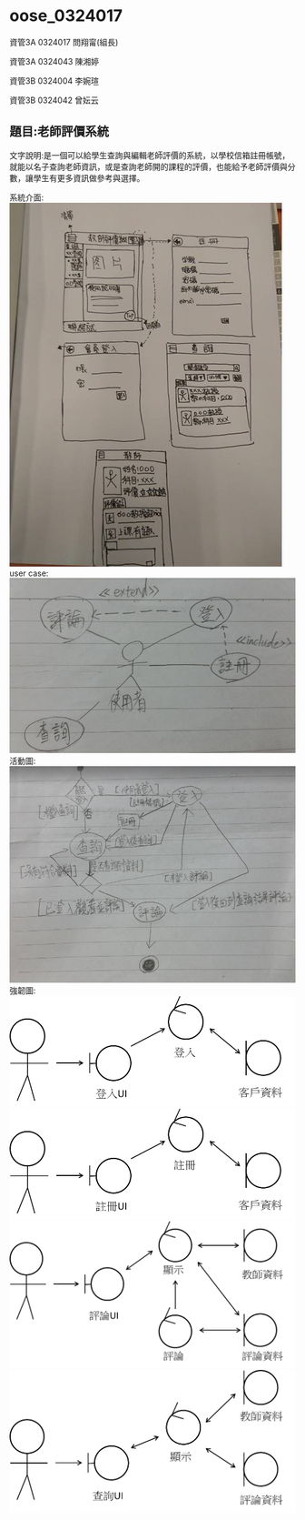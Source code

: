 # oose_0324017

資管3A 0324017 問翔甯(組長)

資管3A 0324043 陳湘婷

資管3B 0324004 李婉瑄

資管3B 0324042 曾妘云

題目:老師評價系統
---------


文字說明:是一個可以給學生查詢與編輯老師評價的系統，以學校信箱註冊帳號，就能以名子查詢老師資訊，或是查詢老師開的課程的評價，也能給予老師評價與分數，讓學生有更多資訊做參考與選擇。


 系統介面:
![image](https://github.com/ask0324017/oose_0324017_/blob/master/%E7%B3%BB%E7%B5%B1%E4%BB%8B%E9%9D%A2.jpg?raw=true)
user case:
![image](https://raw.githubusercontent.com/ask0324017/oose_0324017_/master/user%20case.PNG)
活動圖:
![image](https://raw.githubusercontent.com/ask0324017/oose_0324017_/master/%E6%B4%BB%E5%8B%95%E5%9C%96.PNG)
強韌圖:
![image](https://raw.githubusercontent.com/ask0324017/oose_0324017_/master/%E5%BC%B7%E9%9F%8C%E5%9C%961.png)
![image](https://raw.githubusercontent.com/ask0324017/oose_0324017_/master/%E5%BC%B7%E9%9F%8C%E5%9C%962.png)
![image](https://raw.githubusercontent.com/ask0324017/oose_0324017_/master/%E5%BC%B7%E9%9F%8C%E5%9C%963.png)
![image](https://raw.githubusercontent.com/ask0324017/oose_0324017_/master/%E5%BC%B7%E9%9F%8C%E5%9C%964.png)
